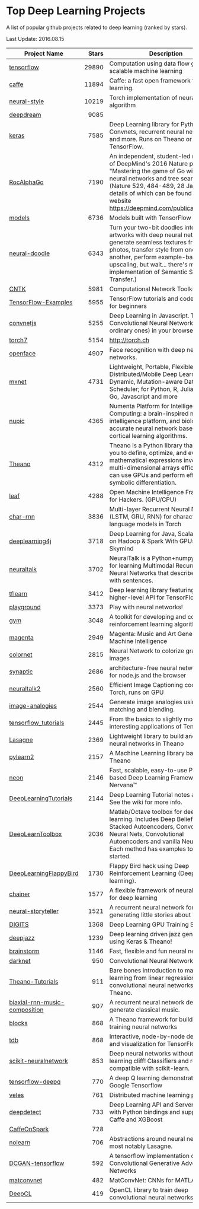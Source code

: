 # Top Deep Learning Projects

A list of popular github projects related to deep learning (ranked by stars).

Last Update: 2016.08.15

Project Name | Stars | Description |
------------ | -----:| ----------- |
[tensorflow](https://github.com/tensorflow/tensorflow) | 29890 | Computation using data flow graphs for scalable machine learning
[caffe](https://github.com/BVLC/caffe) | 11894 | Caffe: a fast open framework for deep learning.
[neural-style](https://github.com/jcjohnson/neural-style) | 10219 | Torch implementation of neural style algorithm
[deepdream](https://github.com/google/deepdream) | 9085 | 
[keras](https://github.com/fchollet/keras) | 7585 | Deep Learning library for Python. Convnets, recurrent neural networks, and more. Runs on Theano or TensorFlow.
[RocAlphaGo](https://github.com/Rochester-NRT/RocAlphaGo) | 7190 | An independent, student-led replication of DeepMind's 2016 Nature publication, "Mastering the game of Go with deep neural networks and tree search" (Nature 529, 484-489, 28 Jan 2016), details of which can be found on their website https://deepmind.com/publications.html.
[models](https://github.com/tensorflow/models) | 6736 | Models built with TensorFlow
[neural-doodle](https://github.com/alexjc/neural-doodle) | 6343 | Turn your two-bit doodles into fine artworks with deep neural networks, generate seamless textures from photos, transfer style from one image to another, perform example-based upscaling, but wait... there's more! (An implementation of Semantic Style Transfer.)
[CNTK](https://github.com/Microsoft/CNTK) | 5981 | Computational Network Toolkit (CNTK)
[TensorFlow-Examples](https://github.com/aymericdamien/TensorFlow-Examples) | 5955 | TensorFlow tutorials and code examples for beginners
[convnetjs](https://github.com/karpathy/convnetjs) | 5255 | Deep Learning in Javascript. Train Convolutional Neural Networks (or ordinary ones) in your browser.
[torch7](https://github.com/torch/torch7) | 5154 | http://torch.ch
[openface](https://github.com/cmusatyalab/openface) | 4907 | Face recognition with deep neural networks.
[mxnet](https://github.com/dmlc/mxnet) | 4731 | Lightweight, Portable, Flexible Distributed/Mobile Deep Learning with Dynamic, Mutation-aware Dataflow Dep Scheduler; for Python, R, Julia, Scala, Go, Javascript and more
[nupic](https://github.com/numenta/nupic) | 4365 | Numenta Platform for Intelligent Computing: a brain-inspired machine intelligence platform, and biologically accurate neural network based on cortical learning algorithms.
[Theano](https://github.com/Theano/Theano) | 4312 | Theano is a Python library that allows you to define, optimize, and evaluate mathematical expressions involving multi-dimensional arrays efficiently. It can use GPUs and perform efficient symbolic differentiation.
[leaf](https://github.com/autumnai/leaf) | 4288 | Open Machine Intelligence Framework for Hackers. (GPU/CPU)
[char-rnn](https://github.com/karpathy/char-rnn) | 3836 | Multi-layer Recurrent Neural Networks (LSTM, GRU, RNN) for character-level language models in Torch
[deeplearning4j](https://github.com/deeplearning4j/deeplearning4j) | 3718 | Deep Learning for Java, Scala & Clojure on Hadoop & Spark With GPUs - From Skymind
[neuraltalk](https://github.com/karpathy/neuraltalk) | 3702 | NeuralTalk is a Python+numpy project for learning Multimodal Recurrent Neural Networks that describe images with sentences.
[tflearn](https://github.com/tflearn/tflearn) | 3412 | Deep learning library featuring a higher-level API for TensorFlow.
[playground](https://github.com/tensorflow/playground) | 3373 | Play with neural networks!
[gym](https://github.com/openai/gym) | 3048 | A toolkit for developing and comparing reinforcement learning algorithms.
[magenta](https://github.com/tensorflow/magenta) | 2949 | Magenta: Music and Art Generation with Machine Intelligence
[colornet](https://github.com/pavelgonchar/colornet) | 2815 | Neural Network to colorize grayscale images
[synaptic](https://github.com/cazala/synaptic) | 2686 | architecture-free neural network library for node.js and the browser
[neuraltalk2](https://github.com/karpathy/neuraltalk2) | 2560 | Efficient Image Captioning code in Torch, runs on GPU
[image-analogies](https://github.com/awentzonline/image-analogies) | 2544 | Generate image analogies using neural matching and blending.
[tensorflow_tutorials](https://github.com/pkmital/tensorflow_tutorials) | 2445 | From the basics to slightly more interesting applications of Tensorflow
[Lasagne](https://github.com/Lasagne/Lasagne) | 2369 | Lightweight library to build and train neural networks in Theano
[pylearn2](https://github.com/lisa-lab/pylearn2) | 2157 | A Machine Learning library based on Theano
[neon](https://github.com/NervanaSystems/neon) | 2146 | Fast, scalable, easy-to-use Python based Deep Learning Framework by Nervana™
[DeepLearningTutorials](https://github.com/lisa-lab/DeepLearningTutorials) | 2144 | Deep Learning Tutorial notes and code. See the wiki for more info.
[DeepLearnToolbox](https://github.com/rasmusbergpalm/DeepLearnToolbox) | 2036 | Matlab/Octave toolbox for deep learning. Includes Deep Belief Nets, Stacked Autoencoders, Convolutional Neural Nets, Convolutional Autoencoders and vanilla Neural Nets. Each method has examples to get you started.
[DeepLearningFlappyBird](https://github.com/yenchenlin1994/DeepLearningFlappyBird) | 1730 | Flappy Bird hack using Deep Reinforcement Learning (Deep Q-learning).
[chainer](https://github.com/pfnet/chainer) | 1577 | A flexible framework of neural networks for deep learning
[neural-storyteller](https://github.com/ryankiros/neural-storyteller) | 1521 | A recurrent neural network for generating little stories about images
[DIGITS](https://github.com/NVIDIA/DIGITS) | 1368 | Deep Learning GPU Training System
[deepjazz](https://github.com/jisungk/deepjazz) | 1239 | Deep learning driven jazz generation using Keras & Theano!
[brainstorm](https://github.com/IDSIA/brainstorm) | 1146 | Fast, flexible and fun neural networks.
[darknet](https://github.com/pjreddie/darknet) | 950 | Convolutional Neural Networks
[Theano-Tutorials](https://github.com/Newmu/Theano-Tutorials) | 911 | Bare bones introduction to machine learning from linear regression to convolutional neural networks using Theano.
[biaxial-rnn-music-composition](https://github.com/hexahedria/biaxial-rnn-music-composition) | 907 | A recurrent neural network designed to generate classical music.
[blocks](https://github.com/mila-udem/blocks) | 868 | A Theano framework for building and training neural networks
[tdb](https://github.com/ericjang/tdb) | 868 | Interactive, node-by-node debugging and visualization for TensorFlow
[scikit-neuralnetwork](https://github.com/aigamedev/scikit-neuralnetwork) | 853 | Deep neural networks without the learning cliff! Classifiers and regressors compatible with scikit-learn.
[tensorflow-deepq](https://github.com/nivwusquorum/tensorflow-deepq) | 770 | A deep Q learning demonstration using Google Tensorflow
[veles](https://github.com/samsung/veles) | 761 | Distributed machine learning platform
[deepdetect](https://github.com/beniz/deepdetect) | 733 | Deep Learning API and Server in C++11 with Python bindings and support for Caffe and XGBoost
[CaffeOnSpark](https://github.com/yahoo/CaffeOnSpark) | 728 | 
[nolearn](https://github.com/dnouri/nolearn) | 706 | Abstractions around neural net libraries, most notably Lasagne.
[DCGAN-tensorflow](https://github.com/carpedm20/DCGAN-tensorflow) | 592 | A tensorflow implementation of Deep Convolutional Generative Adversarial Networks
[matconvnet](https://github.com/vlfeat/matconvnet) | 482 | MatConvNet: CNNs for MATLAB
[DeepCL](https://github.com/hughperkins/DeepCL) | 419 | OpenCL library to train deep convolutional neural networks
